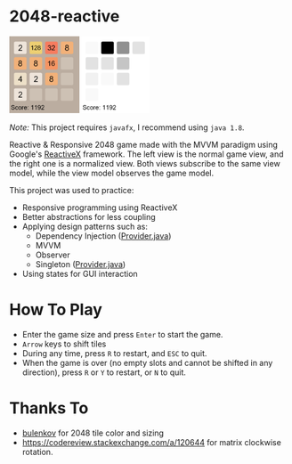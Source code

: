 # 2048-reactive
<img src="img/2048-reactive.PNG" height="50%" width="50%">

*Note:* This project requires `javafx`, I recommend using `java 1.8`.

Reactive & Responsive 2048 game made with the MVVM paradigm using Google's [ReactiveX](https://reactivex.io) framework.
The left view is the normal game view, and the right one is a normalized view. 
Both views subscribe to the same view model, while the view model observes the game model.

This project was used to practice:
* Responsive programming using ReactiveX
* Better abstractions for less coupling
* Applying design patterns such as:
  * Dependency Injection ([Provider.java](src/main/java/dependency/Provider.java))
  * MVVM
  * Observer
  * Singleton ([Provider.java](src/main/java/dependency/Provider.java))
* Using states for GUI interaction 

# How To Play
* Enter the game size and press `Enter` to start the game.
* `Arrow` keys to shift tiles
* During any time, press `R` to restart, and `ESC` to quit.
* When the game is over (no empty slots and cannot be shifted in any direction), press `R` or `Y` to restart, or `N` to quit.

# Thanks To
* [bulenkov](https://github.com/bulenkov) for 2048 tile color and sizing
* https://codereview.stackexchange.com/a/120644 for matrix clockwise rotation.
